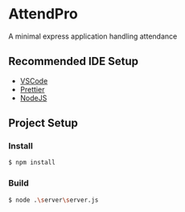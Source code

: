 # AttendPro

A minimal express application handling attendance

## Recommended IDE Setup

- [VSCode](https://code.visualstudio.com/)
- [Prettier](https://marketplace.visualstudio.com/items?itemName=esbenp.prettier-vscode)
- [NodeJS](https://nodejs.org/en/download/package-manager)

## Project Setup

### Install

```bash
$ npm install
```

### Build

```bash
$ node .\server\server.js
```

